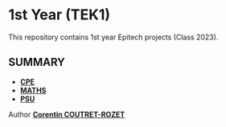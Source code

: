 # 1st Year (TEK1)

This repository contains 1st year Epitech projects (Class 2023).

## SUMMARY

* [**CPE**](https://github.com/sheiiva/Epitech/tree/master/1stYear/CPE/README.md)
* [**MATHS**](https://github.com/sheiiva/Epitech/tree/master/1stYear/MATHS/README.md)
* [**PSU**](https://github.com/sheiiva/Epitech/tree/master/1stYear/PSU/README.md)

Author [**Corentin COUTRET-ROZET**](https://github.com/sheiiva)
